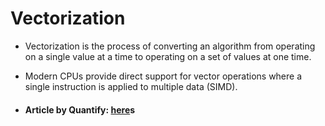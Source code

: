# Vectorization
- Vectorization is the process of converting an algorithm from operating on a single value at a time to operating on a set of values at one time. 

- Modern CPUs provide direct support for vector operations where a single instruction is applied to multiple data (SIMD).

- #### Article by Quantify: [here](https://www.quantifisolutions.com/vectorization-part-2-why-and-what/#:~:text=Vectorization%20is%20the%20process%20of,to%20multiple%20data%20(SIMD).)s

